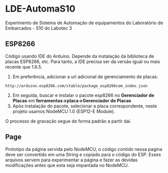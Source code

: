 # LDE-AutomaS10
Experimento de Sistema de Automação de equipamentos do Laboratório de Embarcados - S10 do Labotec 3


## ESP8266
Código usando IDE do Arduino.
Depende da instalação da biblioteca de placas ESP8266, etc.
Para tanto, a IDE precisa ser da versão igual ou mais recente que 1.8.5.
1. Em preferência, adicionar a url adicional de gerenciamento de placas:
```
http://arduino.esp8266.com/stable/package_esp8266com_index.json
```
2. Em seguida, buscar e instalar o pacote esp8266 no **Gerenciador de Placas** em **ferramentas->placa->Gerenciador de Placas**
3. Após instalação do pacote, selecionar a placa correspondente, neste projeto usamos NodeMCU 1.0 (ESP12-E Module).

O processo de gravação segue de forma padrão a partir daí.

## Page
Prototipo da página servida pelo NodeMCU, o código contido nessa pagina deve ser convertido em uma String e copiado para o código do ESP.
Esses arquivos servem para experimentar a página e fazer as devidas modificações antes que esta seja impantada no NodeMCU.

